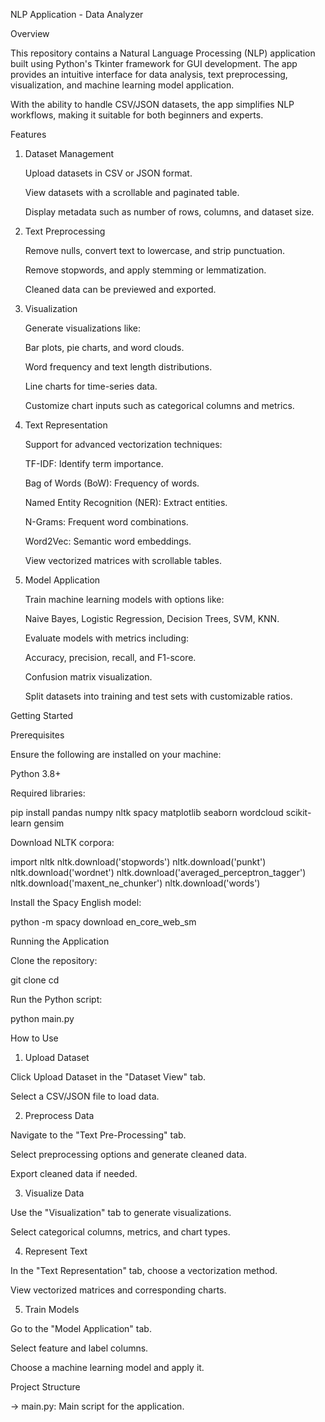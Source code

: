 NLP Application - Data Analyzer

Overview

This repository contains a Natural Language Processing (NLP) application built using Python's Tkinter framework for GUI development. The app provides an intuitive interface for data analysis, text preprocessing, visualization, and machine learning model application.

With the ability to handle CSV/JSON datasets, the app simplifies NLP workflows, making it suitable for both beginners and experts.

Features

1. Dataset Management

    Upload datasets in CSV or JSON format.
    
    View datasets with a scrollable and paginated table.
    
    Display metadata such as number of rows, columns, and dataset size.

2. Text Preprocessing

    Remove nulls, convert text to lowercase, and strip punctuation.
    
    Remove stopwords, and apply stemming or lemmatization.
    
    Cleaned data can be previewed and exported.

3. Visualization

    Generate visualizations like:
    
      Bar plots, pie charts, and word clouds.
      
      Word frequency and text length distributions.
      
      Line charts for time-series data.
      
      Customize chart inputs such as categorical columns and metrics.

4. Text Representation

    Support for advanced vectorization techniques:
    
      TF-IDF: Identify term importance.
      
      Bag of Words (BoW): Frequency of words.
      
      Named Entity Recognition (NER): Extract entities.
      
      N-Grams: Frequent word combinations.
      
      Word2Vec: Semantic word embeddings.
      
      View vectorized matrices with scrollable tables.

5. Model Application

    Train machine learning models with options like:
    
      Naive Bayes, Logistic Regression, Decision Trees, SVM, KNN.
      
      Evaluate models with metrics including:
      
      Accuracy, precision, recall, and F1-score.
      
      Confusion matrix visualization.
      
      Split datasets into training and test sets with customizable ratios.




Getting Started

  Prerequisites

  Ensure the following are installed on your machine:

  Python 3.8+

  Required libraries:

  pip install pandas numpy nltk spacy matplotlib seaborn wordcloud scikit-learn gensim


Download NLTK corpora:

import nltk
nltk.download('stopwords')
nltk.download('punkt')
nltk.download('wordnet')
nltk.download('averaged_perceptron_tagger')
nltk.download('maxent_ne_chunker')
nltk.download('words')

Install the Spacy English model:

python -m spacy download en_core_web_sm

Running the Application

Clone the repository:

git clone <repository-url>
cd <repository-name>

Run the Python script:

python main.py



How to Use


1. Upload Dataset

Click Upload Dataset in the "Dataset View" tab.

Select a CSV/JSON file to load data.

2. Preprocess Data

Navigate to the "Text Pre-Processing" tab.

Select preprocessing options and generate cleaned data.

Export cleaned data if needed.

3. Visualize Data

Use the "Visualization" tab to generate visualizations.

Select categorical columns, metrics, and chart types.

4. Represent Text

In the "Text Representation" tab, choose a vectorization method.

View vectorized matrices and corresponding charts.

5. Train Models

Go to the "Model Application" tab.

Select feature and label columns.

Choose a machine learning model and apply it.



Project Structure

-> main.py: Main script for the application.



